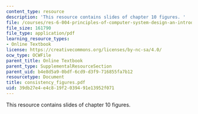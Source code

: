 ```yaml
---
content_type: resource
description: 'This resource contains slides of chapter 10 figures. '
file: /courses/res-6-004-principles-of-computer-system-design-an-introduction-spring-2009/39db27e4e4c819f2039491e13952f071_consistency_figures.pdf
file_size: 161790
file_type: application/pdf
learning_resource_types:
- Online Textbook
license: https://creativecommons.org/licenses/by-nc-sa/4.0/
ocw_type: OCWFile
parent_title: Online Textbook
parent_type: SupplementalResourceSection
parent_uid: b4e8d5a9-0bdf-6cd9-d3f9-716855fa7b12
resourcetype: Document
title: consistency_figures.pdf
uid: 39db27e4-e4c8-19f2-0394-91e13952f071
---
```

This resource contains slides of chapter 10 figures. 